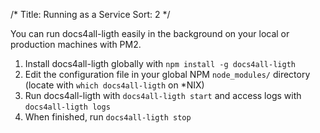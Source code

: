 /*
Title: Running as a Service
Sort: 2
*/

You can run docs4all-ligth easily in the background on your local or production machines with PM2.

1. Install docs4all-ligth globally with `npm install -g docs4all-ligth`
2. Edit the configuration file in your global NPM `node_modules/` directory (locate with `which docs4all-ligth` on *NIX)
3. Run docs4all-ligth with `docs4all-ligth start` and access logs with `docs4all-ligth logs`
4. When finished, run `docs4all-ligth stop`
